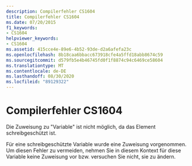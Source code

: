 ```yaml
---
description: Compilerfehler CS1604
title: Compilerfehler CS1604
ms.date: 07/20/2015
f1_keywords:
- CS1604
helpviewer_keywords:
- CS1604
ms.assetid: 415cce4e-89e6-4b52-93de-d2a6afefa23c
ms.openlocfilehash: 8b18caa6bbacc673918cfe4a5ffd18abb8674c59
ms.sourcegitcommit: d579fb5e4b46745fd0f1f8874c94c6469ce58604
ms.translationtype: MT
ms.contentlocale: de-DE
ms.lasthandoff: 08/30/2020
ms.locfileid: "89129322"
---
```

# <a name="compiler-error-cs1604"></a>Compilerfehler CS1604
Die Zuweisung zu "Variable" ist nicht möglich, da das Element schreibgeschützt ist.  
  
 Für eine schreibgeschützte Variable wurde eine Zuweisung vorgenommen. Um diesen Fehler zu vermeiden, nehmen Sie in diesem Kontext für diese Variable keine Zuweisung vor bzw. versuchen Sie nicht, sie zu ändern.
